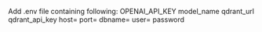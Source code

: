 Add .env file containing following:
OPENAI_API_KEY
model_name
qdrant_url      
qdrant_api_key 
host=
port=
dbname= 
user= 
password
